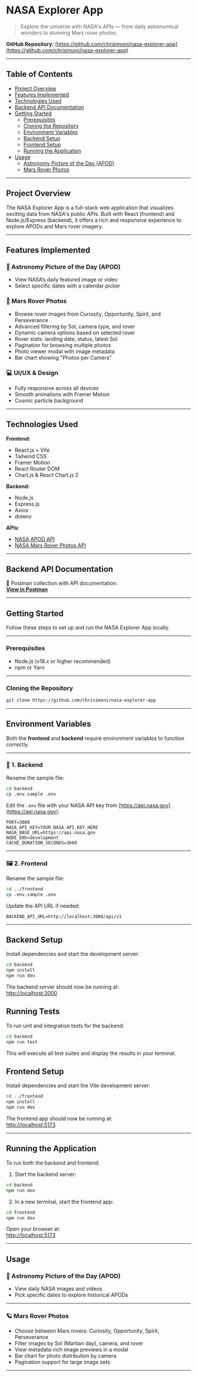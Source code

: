 # NASA Explorer App

> Explore the universe with NASA's APIs — from daily astronomical wonders to stunning Mars rover photos.

**GitHub Repository:** [https://github.com/chrisimoni/nasa-explorer-app](https://github.com/chrisimoni/nasa-explorer-app)

---

## Table of Contents

- [Project Overview](#project-overview)
- [Features Implemented](#features-implemented)
- [Technologies Used](#technologies-used)
- [Backend API Documentation](#backend-api-documentation)
- [Getting Started](#getting-started)
  - [Prerequisites](#prerequisites)
  - [Cloning the Repository](#cloning-the-repository)
  - [Environment Variables](#environment-variables)
  - [Backend Setup](#backend-setup)
  - [Frontend Setup](#frontend-setup)
  - [Running the Application](#running-the-application)
- [Usage](#usage)
  - [Astronomy Picture of the Day (APOD)](#astronomy-picture-of-the-day-apod)
  - [Mars Rover Photos](#mars-rover-photos)

---

## Project Overview

The NASA Explorer App is a full-stack web application that visualizes exciting data from NASA's public APIs. Built with React (frontend) and Node.js/Express (backend), it offers a rich and responsive experience to explore APODs and Mars rover imagery.

---

## Features Implemented

### 🔭 Astronomy Picture of the Day (APOD)

- View NASA’s daily featured image or video
- Select specific dates with a calendar picker

### 🚀 Mars Rover Photos

- Browse rover images from Curiosity, Opportunity, Spirit, and Perseverance
- Advanced filtering by Sol, camera type, and rover
- Dynamic camera options based on selected rover
- Rover stats: landing date, status, latest Sol
- Pagination for browsing multiple photos
- Photo viewer modal with image metadata
- Bar chart showing "Photos per Camera"

### 💻 UI/UX & Design

- Fully responsive across all devices
- Smooth animations with Framer Motion
- Cosmic particle background

---

## Technologies Used

**Frontend:**

- React.js + Vite
- Tailwind CSS
- Framer Motion
- React Router DOM
- Chart.js & React Chart.js 2

**Backend:**

- Node.js
- Express.js
- Axios
- dotenv

**APIs:**

- [NASA APOD API](https://api.nasa.gov/)
- [NASA Mars Rover Photos API](https://api.nasa.gov/)

---

## Backend API Documentation

📮 Postman collection with API documentation:  
[**View in Postman**](https://documenter.getpostman.com/view/7330864/2sB34hGg3G)

---

## Getting Started

Follow these steps to set up and run the NASA Explorer App locally.

---

### Prerequisites

- Node.js (v18.x or higher recommended)
- npm or Yarn

---

### Cloning the Repository

```bash
git clone https://github.com/chrisimoni/nasa-explorer-app
```

---

## Environment Variables

Both the **frontend** and **backend** require environment variables to function correctly.

---

### 🔧 1. Backend

Rename the sample file:

```bash
cd backend
cp .env.sample .env
```

Edit the `.env` file with your NASA API key from [https://api.nasa.gov](https://api.nasa.gov):

```env
PORT=3000
NASA_API_KEY=YOUR_NASA_API_KEY_HERE
NASA_BASE_URL=https://api.nasa.gov
NODE_ENV=development
CACHE_DURATION_SECONDS=3600
```

---

### 🖼 2. Frontend

Rename the sample file:

```bash
cd ../frontend
cp .env.sample .env
```

Update the API URL if needed:

```env
BACKEND_API_URL=http://localhost:3000/api/v1
```

---

## Backend Setup

Install dependencies and start the development server:

```bash
cd backend
npm install
npm run dev
```

The backend server should now be running at:  
[http://localhost:3000](http://localhost:3000)

## Running Tests

To run unit and integration tests for the backend:

```bash
cd backend
npm run test
```

This will execute all test suites and display the results in your terminal.

## Frontend Setup

Install dependencies and start the Vite development server:

```bash
cd ../frontend
npm install
npm run dev
```

The frontend app should now be running at:  
[http://localhost:5173](http://localhost:5173)

---

## Running the Application

To run both the backend and frontend:

1. Start the backend server:

```bash
cd backend
npm run dev
```

2. In a new terminal, start the frontend app:

```bash
cd frontend
npm run dev
```

Open your browser at:  
[http://localhost:5173](http://localhost:5173)

---

## Usage

### 🌌 Astronomy Picture of the Day (APOD)

- View daily NASA images and videos
- Pick specific dates to explore historical APODs

---

### 🪐 Mars Rover Photos

- Choose between Mars rovers: Curiosity, Opportunity, Spirit, Perseverance
- Filter images by Sol (Martian day), camera, and rover
- View metadata-rich image previews in a modal
- Bar chart for photo distribution by camera
- Pagination support for large image sets

---
